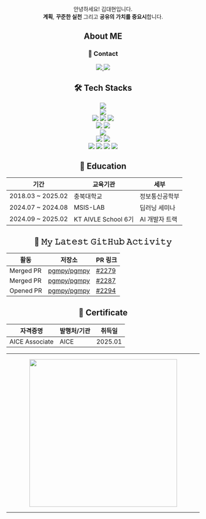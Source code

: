 <div align="center">

안녕하세요! 김대현입니다. <br>
**계획**, **꾸준한 실천** 그리고 **공유의 가치를 중요시**합니다. <br>

## About ME

### 📧 Contact
<a href="mailto:daehyun99@kakao.com">
    <img src="https://img.shields.io/badge/daehyun99@kakao.com-FEE500?style=for-the-badge&logo=maildotru&logoColor=black"/>
</a>
<a href="https://www.linkedin.com/in/daehyun-kim-5084b9333/" target="_blank">
    <img src="https://img.shields.io/badge/LinkedIn-0A66C2?style=for-the-badge&logo=linkedin&logoColor=white"/>
</a>

## 🛠 Tech Stacks

<img src="https://img.shields.io/badge/Python-3776AB?style=for-the-badge&logo=python&logoColor=white"/>
<br>
<img src="https://img.shields.io/badge/FastAPI-009688?style=for-the-badge&logo=fastapi&logoColor=white"/>
<br>
<img src="https://img.shields.io/badge/PyTorch-EE4C2C?style=for-the-badge&logo=pytorch&logoColor=white"/>
<img src="https://img.shields.io/badge/TensorFlow-FF6F00?style=for-the-badge&logo=tensorflow&logoColor=white"/>
<img src="https://img.shields.io/badge/Prompt%20Engineering-FF8C00?style=for-the-badge&logo=openai&logoColor=white"/>
<br>
<img src="https://img.shields.io/badge/Pandas-150458?style=for-the-badge&logo=pandas&logoColor=white"/>
<img src="https://img.shields.io/badge/Scikit--learn-F7931E?style=for-the-badge&logo=scikit-learn&logoColor=white"/>
<br>
<img src="https://img.shields.io/badge/Pytest-0A9EDC?style=for-the-badge&logo=pytest&logoColor=white"/>
<br>
<img src="https://img.shields.io/badge/Docker-2496ED?style=for-the-badge&logo=docker&logoColor=white"/>
<img src="https://img.shields.io/badge/MySQL-4479A1?style=for-the-badge&logo=mysql&logoColor=white"/>
<br>
<img src="https://img.shields.io/badge/Git-F05032?style=for-the-badge&logo=git&logoColor=white"/>
<img src="https://img.shields.io/badge/GitHub-181717?style=for-the-badge&logo=github&logoColor=white"/>
<img src="https://img.shields.io/badge/Notion-000000?style=for-the-badge&logo=notion&logoColor=white"/>
<img src="https://img.shields.io/badge/GitHub%20Wiki-0366D6?style=for-the-badge&logo=github&logoColor=white"/>

## 🏫 Education
| 기간 | 교육기관 | 세부 |
| --- | --- | --- |
| 2018.03 ~ 2025.02 | 충북대학교 | 정보통신공학부 |
| 2024.07 ~ 2024.08 | MSIS-LAB | 딥러닝 세미나 |
| 2024.09 ~ 2025.02 | KT AIVLE School 6기 | AI 개발자 트랙 |

## 🔔 𝙼𝚢 𝙻𝚊𝚝𝚎𝚜𝚝 𝙶𝚒𝚝𝙷𝚞𝚋 𝙰𝚌𝚝𝚒𝚟𝚒𝚝𝚢
| 활동 | 저장소 | PR 링크 |
| --- | --- | --- |
| Merged PR | [pgmpy/pgmpy](https://github.com/pgmpy/pgmpy) | [#2279](https://github.com/pgmpy/pgmpy/pull/2284) |
| Merged PR | [pgmpy/pgmpy](https://github.com/pgmpy/pgmpy) | [#2287](https://github.com/pgmpy/pgmpy/pull/2287) |
| Opened PR | [pgmpy/pgmpy](https://github.com/pgmpy/pgmpy) | [#2294](https://github.com/pgmpy/pgmpy/pull/2294) |
## 🏅 Certificate
| 자격증명 | 발행처/기관 | 취득일 |
| --- | --- | --- |
| AICE Associate | AICE | 2025.01 |

---

<a href="https://github.com/anuraghazra/github-readme-stats" title="Go to Source">
    <img align="center" width=385 src="https://github-readme-stats.vercel.app/api?username=daehyun99&show_icons=true&theme=dark&hide_border=true&bg_color=0d1117&icon_color=ffffff&text_color=ffffff&title_color=539bf500e6fe\&rank_icon=github" />
</a>

---
